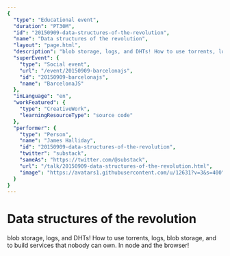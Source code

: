 ```yaml
---
{
  "type": "Educational event",
  "duration": "PT30M",
  "id": "20150909-data-structures-of-the-revolution",
  "name": "Data structures of the revolution",
  "layout": "page.html",
  "description": "blob storage, logs, and DHTs! How to use torrents, logs, blob storage, and to build services that nobody can own. In node and the browser!",
  "superEvent": {
    "type": "Social event",
    "url": "/event/20150909-barcelonajs",
    "id": "20150909-barcelonajs",
    "name": "BarcelonaJS"
  },
  "inLanguage": "en",
  "workFeatured": {
    "type": "CreativeWork",
    "learningResourceType": "source code"
  },
  "performer": {
    "type": "Person",
    "name": "James Halliday",
    "id": "20150909-data-structures-of-the-revolution",
    "twitter": "substack",
    "sameAs": "https://twitter.com/@substack",
    "url": "/talk/20150909-data-structures-of-the-revolution.html",
    "image": "https://avatars1.githubusercontent.com/u/12631?v=3&s=400"
  }
}
---
```

# Data structures of the revolution

blob storage, logs, and DHTs! How to use torrents, logs, blob storage, and to build services that nobody can own. In node and the browser!